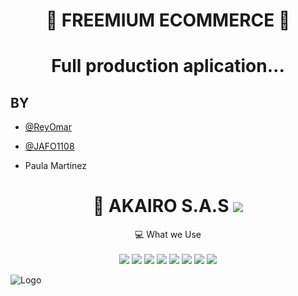<h1 align='center'>
    💎 FREEMIUM ECOMMERCE 💎
<h1/>

<p align='center'>
    Full production aplication...
</p>

<p align='center'>

## BY

- [@ReyOmar](https://github.com/ReyOmar)

- [@JAFO1108](https://github.com/JAFO1108)

- Paula Martinez 

</p>

<h1 align='center'>
  🚀 AKAIRO S.A.S
  <img src="https://img.shields.io/badge/AKAIRO-red" />
</h1>


<p align='center'>
  💻 What we Use<br/><br/>
  <img src="https://img.shields.io/badge/Hostinger-673DE6?style=for-the-badge&logo=hostinger&logoColor=white" />
  <img src="https://img.shields.io/badge/Amazon_AWS-FF9900?style=for-the-badge&logo=amazonaws&logoColor=white" />
  <img src="https://img.shields.io/badge/sanity-F03E2F?style=for-the-badge&logo=sanity&logoColor=white" />
  <img src="https://img.shields.io/badge/Tailwind_CSS-38B2AC?style=for-the-badge&logo=tailwind-css&logoColor=white" />
  <img src="https://img.shields.io/badge/TypeScript-007ACC?style=for-the-badge&logo=typescript&logoColor=white" />
  <img src="https://img.shields.io/badge/Stripe-626CD9?style=for-the-badge&logo=Stripe&logoColor=white" />
  <img src="https://img.shields.io/badge/Vitest-%236E9F18?style=for-the-badge&logo=Vitest&logoColor=%23fcd703" />
  <img src="https://img.shields.io/badge/shadcn%2Fui-000000?style=for-the-badge&logo=shadcnui&logoColor=white" />
</p>



![Logo](https://dev-to-uploads.s3.amazonaws.com/uploads/articles/th5xamgrr6se0x5ro4g6.png)
